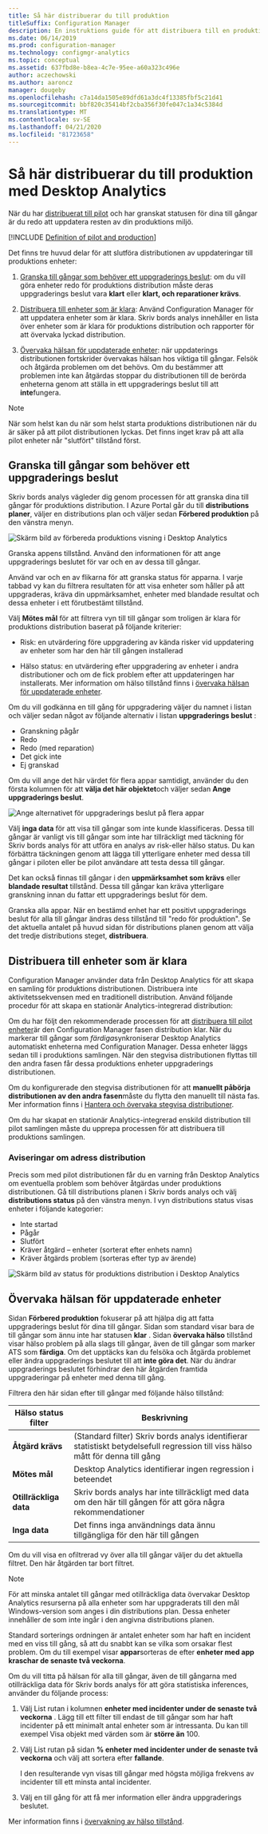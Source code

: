 ```yaml
---
title: Så här distribuerar du till produktion
titleSuffix: Configuration Manager
description: En instruktions guide för att distribuera till en produktions grupp för en stationär analys.
ms.date: 06/14/2019
ms.prod: configuration-manager
ms.technology: configmgr-analytics
ms.topic: conceptual
ms.assetid: 637fbd8e-b8ea-4c7e-95ee-a60a323c496e
author: aczechowski
ms.author: aaroncz
manager: dougeby
ms.openlocfilehash: c7a14da1505e89dfd61a3dc4f13385fbf5c21d41
ms.sourcegitcommit: bbf820c35414bf2cba356f30fe047c1a34c5384d
ms.translationtype: MT
ms.contentlocale: sv-SE
ms.lasthandoff: 04/21/2020
ms.locfileid: "81723658"
---
```

# <a name="how-to-deploy-to-production-with-desktop-analytics"></a>Så här distribuerar du till produktion med Desktop Analytics

När du har [distribuerat till pilot](deploy-pilot.md) och har granskat statusen för dina till gångar är du redo att uppdatera resten av din produktions miljö.

[!INCLUDE [Definition of pilot and production](includes/define-pilot-prod.md)]

Det finns tre huvud delar för att slutföra distributionen av uppdateringar till produktions enheter:

1. [Granska till gångar som behöver ett uppgraderings beslut](#bkmk_review): om du vill göra enheter redo för produktions distribution måste deras uppgraderings beslut vara **klart** eller **klart, och reparationer krävs**.  

2. [Distribuera till enheter som är klara](#bkmk_deploy): Använd Configuration Manager för att uppdatera enheter som är klara. Skriv bords analys innehåller en lista över enheter som är klara för produktions distribution och rapporter för att övervaka lyckad distribution.  

3. [Övervaka hälsan för uppdaterade enheter](#bkmk_monitor): när uppdaterings distributionen fortskrider övervakas hälsan hos viktiga till gångar. Felsök och åtgärda problemen om det behövs. Om du bestämmer att problemen inte kan åtgärdas stoppar du distributionen till de berörda enheterna genom att ställa in ett uppgraderings beslut till att **inte**fungera.  

> [!NOTE]  
> När som helst kan du när som helst starta produktions distributionen när du är säker på att pilot distributionen lyckas. Det finns inget krav på att alla pilot enheter når "slutfört" tillstånd först.  



## <a name="review-assets-that-need-an-upgrade-decision"></a><a name="bkmk_review"></a>Granska till gångar som behöver ett uppgraderings beslut

Skriv bords analys vägleder dig genom processen för att granska dina till gångar för produktions distribution. I Azure Portal går du till **distributions planer**, väljer en distributions plan och väljer sedan **Förbered produktion** på den vänstra menyn.

![Skärm bild av förbereda produktions visning i Desktop Analytics](media/prepare-production.png)

Granska appens tillstånd. Använd den informationen för att ange uppgraderings beslutet för var och en av dessa till gångar.

Använd var och en av flikarna för att granska status för apparna. I varje tabbad vy kan du filtrera resultaten för att visa enheter som håller på att uppgraderas, kräva din uppmärksamhet, enheter med blandade resultat och dessa enheter i ett förutbestämt tillstånd.

Välj **Mötes mål** för att filtrera vyn till till gångar som troligen är klara för produktions distribution baserat på följande kriterier:

- Risk: en utvärdering före uppgradering av kända risker vid uppdatering av enheter som har den här till gången installerad  

- Hälso status: en utvärdering efter uppgradering av enheter i andra distributioner och om de fick problem efter att uppdateringen har installerats. Mer information om hälso tillstånd finns i [övervaka hälsan för uppdaterade enheter](#bkmk_monitor).  

Om du vill godkänna en till gång för uppgradering väljer du namnet i listan och väljer sedan något av följande alternativ i listan **uppgraderings beslut** :

- Granskning pågår
- Redo
- Redo (med reparation)
- Det gick inte
- Ej granskad

Om du vill ange det här värdet för flera appar samtidigt, använder du den första kolumnen för att **välja det här objektet**och väljer sedan **Ange uppgraderings beslut**.

![Ange alternativet för uppgraderings beslut på flera appar](media/prep-prod-set-upgrade-decision.png)

Välj **inga data** för att visa till gångar som inte kunde klassificeras. Dessa till gångar är vanligt vis till gångar som inte har tillräckligt med täckning för Skriv bords analys för att utföra en analys av risk-eller hälso status. Du kan förbättra täckningen genom att lägga till ytterligare enheter med dessa till gångar i piloten eller be pilot användare att testa dessa till gångar.

Det kan också finnas till gångar i den **uppmärksamhet som krävs** eller **blandade resultat** tillstånd. Dessa till gångar kan kräva ytterligare granskning innan du fattar ett uppgraderings beslut för dem.

Granska alla appar. När en bestämd enhet har ett positivt uppgraderings beslut för alla till gångar ändras dess tillstånd till "redo för produktion". Se det aktuella antalet på huvud sidan för distributions planen genom att välja det tredje distributions steget, **distribuera**.


## <a name="deploy-to-devices-that-are-ready"></a><a name="bkmk_deploy"></a>Distribuera till enheter som är klara

Configuration Manager använder data från Desktop Analytics för att skapa en samling för produktions distributionen. Distribuera inte aktivitetssekvensen med en traditionell distribution. Använd följande procedur för att skapa en stationär Analytics-integrerad distribution:

Om du har följt den rekommenderade processen för att [distribuera till pilot enheter](deploy-pilot.md#deploy-to-pilot-devices)är den Configuration Manager fasen distribution klar. När du markerar till gångar som *färdiga*synkroniserar Desktop Analytics automatiskt enheterna med Configuration Manager. Dessa enheter läggs sedan till i produktions samlingen. När den stegvisa distributionen flyttas till den andra fasen får dessa produktions enheter uppgraderings distributionen.

Om du konfigurerade den stegvisa distributionen för att **manuellt påbörja distributionen av den andra fasen**måste du flytta den manuellt till nästa fas. Mer information finns i [Hantera och övervaka stegvisa distributioner](../osd/deploy-use/manage-monitor-phased-deployments.md#bkmk_move).

Om du har skapat en stationär Analytics-integrerad enskild distribution till pilot samlingen måste du upprepa processen för att distribuera till produktions samlingen.


### <a name="address-deployment-alerts"></a>Aviseringar om adress distribution

Precis som med pilot distributionen får du en varning från Desktop Analytics om eventuella problem som behöver åtgärdas under produktions distributionen. Gå till distributions planen i Skriv bords analys och välj **distributions status** på den vänstra menyn. I vyn distributions status visas enheter i följande kategorier:  

- Inte startad
- Pågår
- Slutfört
- Kräver åtgärd – enheter (sorterat efter enhets namn)
- Kräver åtgärds problem (sorteras efter typ av ärende)

![Skärm bild av status för produktions distribution i Desktop Analytics](media/prod-deployment-status.png)


## <a name="monitor-the-health-of-updated-devices"></a><a name="bkmk_monitor"></a>Övervaka hälsan för uppdaterade enheter

Sidan **Förbered produktion** fokuserar på att hjälpa dig att fatta uppgraderings beslut för dina till gångar. Sidan som standard visar bara de till gångar som ännu inte har statusen **klar** . Sidan **övervaka hälso** tillstånd visar hälso problem på alla slags till gångar, även de till gångar som marker ATS som **färdiga**. Om det upptäcks kan du felsöka och åtgärda problemet eller ändra uppgraderings beslutet till att **inte göra det**. När du ändrar uppgraderings beslutet förhindrar den här åtgärden framtida uppgraderingar på enheter med denna till gång.

Filtrera den här sidan efter till gångar med följande hälso tillstånd:

| Hälso status filter | Beskrivning |
|----------------------|-------------|
| **Åtgärd krävs** | (Standard filter) Skriv bords analys identifierar statistiskt betydelsefull regression till viss hälso mått för denna till gång
| **Mötes mål** | Desktop Analytics identifierar ingen regression i beteendet |
| **Otillräckliga data** | Skriv bords analys har inte tillräckligt med data om den här till gången för att göra några rekommendationer |
| **Inga data** | Det finns inga användnings data ännu tillgängliga för den här till gången |

Om du vill visa en ofiltrerad vy över alla till gångar väljer du det aktuella filtret. Den här åtgärden tar bort filtret.

> [!NOTE]  
> För att minska antalet till gångar med otillräckliga data övervakar Desktop Analytics resurserna på alla enheter som har uppgraderats till den mål Windows-version som anges i din distributions plan. Dessa enheter innehåller de som inte ingår i den angivna distributions planen.  

Standard sorterings ordningen är antalet enheter som har haft en incident med en viss till gång, så att du snabbt kan se vilka som orsakar flest problem. Om du till exempel visar **appar**sorteras de efter **enheter med app kraschar de senaste två veckorna**.

Om du vill titta på hälsan för alla till gångar, även de till gångarna med otillräckliga data för Skriv bords analys för att göra statistiska inferences, använder du följande process:

1. Välj List rutan i kolumnen **enheter med incidenter under de senaste två veckorna** . Lägg till ett filter till endast de till gångar som har haft incidenter på ett minimalt antal enheter som är intressanta. Du kan till exempel Visa objekt med värden som är **större än** 100.  

2. Välj List rutan på sidan **% enheter med incidenter under de senaste två veckorna** och välj att sortera efter **fallande**.  

    I den resulterande vyn visas till gångar med högsta möjliga frekvens av incidenter till ett minsta antal incidenter.  

3. Välj en till gång för att få mer information eller ändra uppgraderings beslutet.  

Mer information finns i [övervakning av hälso tillstånd](health-status-monitoring.md).
